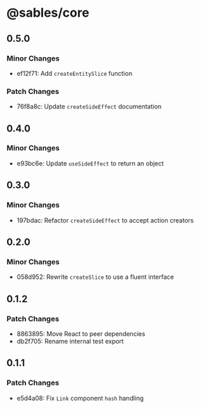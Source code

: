 # @sables/core

## 0.5.0

### Minor Changes

- ef12f71: Add `createEntitySlice` function

### Patch Changes

- 76f8a8c: Update `createSideEffect` documentation

## 0.4.0

### Minor Changes

- e93bc6e: Update `useSideEffect` to return an object

## 0.3.0

### Minor Changes

- 197bdac: Refactor `createSideEffect` to accept action creators

## 0.2.0

### Minor Changes

- 058d952: Rewrite `createSlice` to use a fluent interface

## 0.1.2

### Patch Changes

- 8863895: Move React to peer dependencies
- db2f705: Rename internal test export

## 0.1.1

### Patch Changes

- e5d4a08: Fix `Link` component `hash` handling
